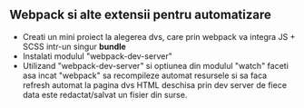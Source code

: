 ## Webpack si alte extensii pentru automatizare


* Creati un mini proiect la alegerea dvs, care prin webpack va integra JS + SCSS intr-un singur **bundle**
* Instalati modulul "webpack-dev-server"
* Utilizand "webpack-dev-server" si optiunea din modulul "watch" faceti asa incat "webpack" sa recompileze automat resursele si sa faca refresh automat la pagina dvs HTML deschisa prin dev server de fiece data este redactat/salvat un fisier din surse.
